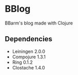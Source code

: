 # BBlog

BBarm's blog made with Clojure

## Dependencies

- Leiningen 2.0.0
- Compojure 1.3.1
- Ring 0.1.2
- Clostache 1.4.0
